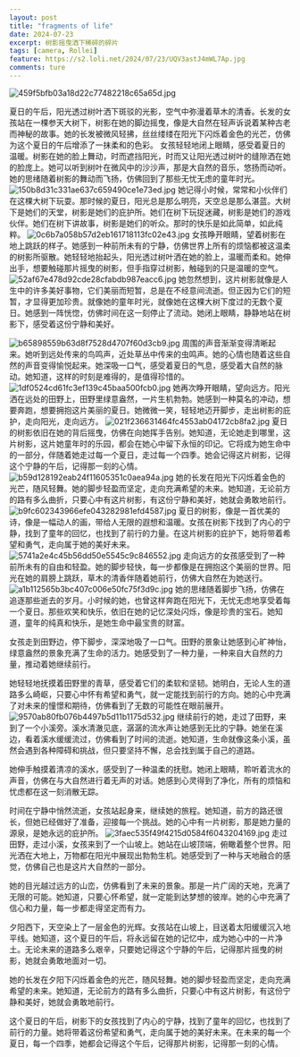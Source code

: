 ```yaml
---
layout: post
title: "fragments of life"
date: 2024-07-23
excerpt: 树影摇曳洒下稀碎的碎片
tags: [camera, Rollei]
feature: https://s2.loli.net/2024/07/23/UQV3astJ4mWL7Ap.jpg
comments: ture
---
```


![459f5bfb03a18d22c77482218c65a65d.jpg](https://s2.loli.net/2024/07/23/UQV3astJ4mWL7Ap.jpg)

夏日的午后，阳光透过树叶洒下斑驳的光影，空气中弥漫着草木的清香。长发的女孩站在一棵参天大树下，树影在她的脚边摇曳，像是大自然在轻声诉说着某种古老而神秘的故事。她的长发被微风轻拂，丝丝缕缕在阳光下闪烁着金色的光芒，仿佛为这个夏日的午后增添了一抹柔和的色彩。
女孩轻轻地闭上眼睛，感受着夏日的温暖。树影在她的脸上舞动，时而遮挡阳光，时而又让阳光透过树叶的缝隙洒在她的脸庞上。她可以听到树叶在微风中的沙沙声，那是大自然的音乐，悠扬而动听。她的思绪随着树影的舞动而飞扬，仿佛回到了那些无忧无虑的童年时光。
![150b8d31c331ae637c659490ce1e73ed.jpg](https://s2.loli.net/2024/07/23/qKe3i6nskF9Mapc.jpg)
她记得小时候，常常和小伙伴们在这棵大树下玩耍。那时候的夏日，阳光总是那么明亮，天空总是那么湛蓝。大树下是她们的天堂，树影是她们的庇护所。她们在树下玩捉迷藏，树影是她们的游戏伙伴。她们在树下讲故事，树影是她们的听众。那时的快乐是如此简单，如此纯粹。
![0c6b7a058b57d2eb161718113fc02e43.jpg](https://s2.loli.net/2024/07/23/zyuL3HKhDfxg5VT.jpg)
女孩睁开眼睛，望着树影在地上跳跃的样子。她感到一种前所未有的宁静，仿佛世界上所有的烦恼都被这温柔的树影所驱散。她轻轻地抬起头，阳光透过树叶洒在她的脸上，温暖而柔和。她伸出手，想要触碰那片摇曳的树影，但手指穿过树影，触碰到的只是温暖的空气。
![52af67e478d92cde28cfabdb987eacc6.jpg](https://s2.loli.net/2024/07/23/FIghX7CPxfDl98M.jpg)
她忽然想到，这片树影就像是人生中的许多美好事物，它们美丽而短暂，总是在不经意间流逝。但正因为它们的短暂，才显得更加珍贵。就像她的童年时光，就像她在这棵大树下度过的无数个夏日。她感到一阵恍惚，仿佛时间在这一刻停止了流动。她闭上眼睛，静静地站在树影下，感受着这份宁静和美好。

![b65898559b63d8f7528d4707f60d3cb9.jpg](https://s2.loli.net/2024/07/23/yRqY3bcn7AJt2zX.jpg)
周围的声音渐渐变得清晰起来。她听到远处传来的鸟鸣声，近处草丛中传来的虫鸣声。她的心情也随着这些自然的声音变得愉悦起来。她深吸一口气，感受着夏日的气息，感受着大自然的脉动。她知道，这样的时刻是难得的，是值得珍惜的。
![1df0524cd61fc3ef139c45baa500fcb0.jpg](https://s2.loli.net/2024/07/23/pCoxJ4M9yDG1PrE.jpg)
她再次睁开眼睛，望向远方。阳光洒在远处的田野上，田野里绿意盎然，一片生机勃勃。她感到一种莫名的冲动，想要奔跑，想要拥抱这片美丽的夏日。她微微一笑，轻轻地迈开脚步，走出树影的庇护，走向阳光，走向远方。
![021f236631464fc4553ab04172cb8fa2.jpg](https://s2.loli.net/2024/07/23/PrntQmzgYFNX1UG.jpg)
夏日的树影依旧在她的背后摇曳，仿佛在向她挥手告别。她知道，无论她走到哪里，这片树影，这片她童年时的乐园，都会在她心中留下永恒的印记。它将成为她生命中的一部分，伴随着她走过每一个夏日，走过每一个四季。她会记得这片树影，记得这个宁静的午后，记得那一刻的心情。
![b59d128192eab24f11605351c0aea94a.jpg](https://s2.loli.net/2024/07/23/Zusw2LUzPnlW7CB.jpg)
她的长发在阳光下闪烁着金色的光芒，随风轻舞。她的脚步轻盈而坚定，走向充满希望的未来。她知道，无论前方的路有多么曲折，只要心中有这片树影，有这份宁静和美好，她就会勇敢地前行。
![b9fc602343966efe043282981efd4587.jpg](https://s2.loli.net/2024/07/23/67HF2Qw9Zk3joC4.jpg)
夏日的树影，像是一首优美的诗，像是一幅动人的画，带给人无限的遐想和温暖。女孩在树影下找到了内心的宁静，找到了童年的回忆，也找到了前行的力量。在这片树影的庇护下，她将带着希望和勇气，走向属于她的美好未来。
![5741a2e4c45b56dd50e5545c9c846552.jpg](https://s2.loli.net/2024/07/23/bIwfGn4L9d7p8Ck.jpg)
走向远方的女孩感受到了一种前所未有的自由和轻盈。她的脚步轻快，每一步都像是在拥抱这个美丽的世界。阳光在她的肩膀上跳跃，草木的清香伴随着她前行，仿佛大自然在为她送行。
![a1b112565b3bc407c006e50fc75f3d9c.jpg](https://s2.loli.net/2024/07/23/mbCXoUVn2MhWEZq.jpg)
她的思绪随着脚步飞扬，仿佛在追逐那些逝去的岁月。小时候的她，也曾这样奔跑在阳光下，无忧无虑地享受着每一个夏日。那些欢笑和快乐，依旧在她的记忆深处闪烁，像是珍贵的宝石。她知道，童年的纯真和快乐，是她生命中最宝贵的财富。

女孩走到田野边，停下脚步，深深地吸了一口气。田野的景象让她感到心旷神怡，绿意盎然的景象充满了生命的活力。她感受到了一种力量，一种来自大自然的力量，推动着她继续前行。

她轻轻地抚摸着田野里的青草，感受着它们的柔软和坚韧。她明白，无论人生的道路多么崎岖，只要心中怀有希望和勇气，就一定能找到前行的方向。她的心中充满了对未来的憧憬和期待，仿佛看到了无数的可能性在眼前展开。
![9570ab80fb076b4497b5d11b1175d532.jpg](https://s2.loli.net/2024/07/23/w1dsQN9gYEDz32p.jpg)
继续前行的她，走过了田野，来到了一个小溪旁。溪水清澈见底，潺潺的流水声让她感到无比的宁静。她坐在溪边，看着溪水缓缓流过，仿佛看到了时间的流逝。她知道，生命就像这条小溪，虽然会遇到各种障碍和挑战，但只要坚持不懈，总会找到属于自己的道路。

她伸手触摸着清凉的溪水，感受到了一种温柔的抚慰。她闭上眼睛，聆听着流水的声音，仿佛在与大自然进行着无声的对话。她感到心灵得到了净化，所有的烦恼和忧虑都在这一刻消散无踪。

时间在宁静中悄然流逝，女孩站起身来，继续她的旅程。她知道，前方的路还很长，但她已经做好了准备，迎接每一个挑战。她的心中有一片树影，那是她力量的源泉，是她永远的庇护所。
![3faec535f49f4215d0584f6043204169.jpg](https://s2.loli.net/2024/07/23/p64hYL38uOExXAJ.jpg)
走过田野，走过小溪，女孩来到了一个山坡上。她站在山坡顶端，俯瞰着整个世界。阳光洒在大地上，万物都在阳光中展现出勃勃生机。她感受到了一种与天地融合的感觉，仿佛自己也是这片大自然的一部分。

她的目光越过远方的山峦，仿佛看到了未来的景象。那是一片广阔的天地，充满了无限的可能。她知道，只要心怀希望，就一定能到达梦想的彼岸。她的心中充满了信心和力量，每一步都走得坚定而有力。

夕阳西下，天空染上了一层金色的光辉。女孩站在山坡上，目送着太阳缓缓沉入地平线。她知道，这个夏日的午后，将永远留在她的记忆中，成为她心中的一片净土。无论未来的道路多么艰辛，只要她记得这个宁静的午后，记得那片摇曳的树影，她就会勇敢地面对一切。

她的长发在夕阳下闪烁着金色的光芒，随风轻舞。她的脚步轻盈而坚定，走向充满希望的未来。她知道，无论前方的路有多么曲折，只要心中有这片树影，有这份宁静和美好，她就会勇敢地前行。

这个夏日的午后，树影下的女孩找到了内心的宁静，找到了童年的回忆，也找到了前行的力量。她将带着这份希望和勇气，走向属于她的美好未来。在未来的每一个夏日，每一个四季，她都会记得这个午后，记得那片树影，记得那一刻的心情。

<br>
